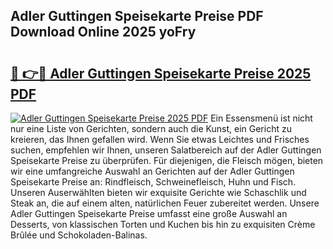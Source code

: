 ## Adler Guttingen Speisekarte Preise PDF Download Online 2025 yoFry

# <h2><a href="http://gccpko.nevu.top/?p=Adler+Guttingen+Speisekarte+Preise">🔗 👉🔴 Adler Guttingen Speisekarte Preise 2025 PDF</a></h2>

[![Adler Guttingen Speisekarte Preise 2025 PDF](https://i.imgur.com/dBaPXMq.png)](http://gccpko.nevu.top/?p=Adler+Guttingen+Speisekarte+Preise)
Ein Essensmenü ist nicht nur eine Liste von Gerichten, sondern auch die Kunst, ein Gericht zu kreieren, das Ihnen gefallen wird. Wenn Sie etwas Leichtes und Frisches suchen, empfehlen wir Ihnen, unseren Salatbereich auf der Adler Guttingen Speisekarte Preise zu überprüfen. Für diejenigen, die Fleisch mögen, bieten wir eine umfangreiche Auswahl an Gerichten auf der Adler Guttingen Speisekarte Preise an: Rindfleisch, Schweinefleisch, Huhn und Fisch. Unseren Auserwählten bieten wir exquisite Gerichte wie Schaschlik und Steak an, die auf einem alten, natürlichen Feuer zubereitet werden. Unsere Adler Guttingen Speisekarte Preise umfasst eine große Auswahl an Desserts, von klassischen Torten und Kuchen bis hin zu exquisiten Crème Brûlée und Schokoladen-Balinas.
